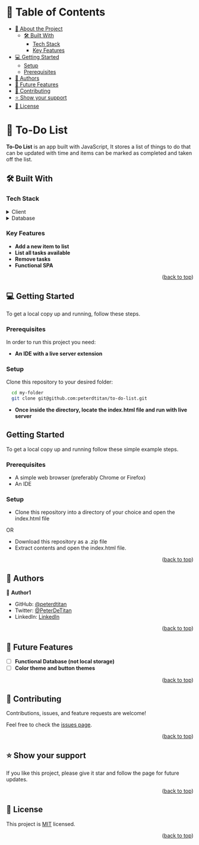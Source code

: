 # 📗 Table of Contents

- [📖 About the Project](#about-project)
  - [🛠 Built With](#built-with)
    - [Tech Stack](#tech-stack)
    - [Key Features](#key-features)
- [💻 Getting Started](#getting-started)
  - [Setup](#setup)
  - [Prerequisites](#prerequisites)
- [👥 Authors](#authors)
- [🔭 Future Features](#future-features)
- [🤝 Contributing](#contributing)
- [⭐️ Show your support](#support)
- [📝 License](#license)


# 📖 To-Do List <a name="about-project"></a>

**To-Do List** is an app built with JavaScript, It stores a list of things to do that can be updated with time and items can be marked as completed and taken off the list.

## 🛠 Built With <a name="built-with"></a>

### Tech Stack <a name="tech-stack"></a>

<details>
  <summary>Client</summary>
  <ul>
    <li><a href="">HTML</a></li>
    <li><a href="">CSS</a></li>
    <li><a href="">JavaScript</a></li>
  </ul>
</details>

<details>
<summary>Database</summary>
  <ul>
    <li><a href="">Utilizes Local Storage Functionality</a></li>
  </ul>
</details>

<!-- Features -->

### Key Features <a name="key-features"></a>

- **Add a new item to list**
- **List all tasks available**
- **Remove tasks**
- **Functional SPA**

<p align="right">(<a href="#readme-top">back to top</a>)</p>


## 💻 Getting Started <a name="getting-started"></a>

To get a local copy up and running, follow these steps.

### Prerequisites

In order to run this project you need:

- **An IDE with a live server extension**

### Setup

Clone this repository to your desired folder:

```sh
  cd my-folder
  git clone git@github.com:peterdtitan/to-do-list.git
```

- **Once inside the directory, locate the index.html file and run with live server**

## Getting Started

To get a local copy up and running follow these simple example steps.

### Prerequisites
- A simple web browser (preferably Chrome or Firefox)
- An IDE

### Setup
- Clone this repository into a directory of your choice and open the index.html file

OR

- Download this repository as a .zip file
- Extract contents and open the index.html file.

<p align="right">(<a href="#readme-top">back to top</a>)</p>


## 👥 Authors <a name="authors"></a>

👤 **Author1**

- GitHub: [@peterdtitan](https://github.com/peterdtitan)
- Twitter: [@PeterDeTitan](https://twitter.com/PeterDeTitan)
- LinkedIn: [LinkedIn](https://linkedin.com/in/peterokorafor)


<p align="right">(<a href="#readme-top">back to top</a>)</p>

<!-- FUTURE FEATURES -->

## 🔭 Future Features <a name="future-features"></a>

- [ ] **Functional Database (not local storage)**
- [ ] **Color theme and button themes**

<p align="right">(<a href="#readme-top">back to top</a>)</p>



## 🤝 Contributing <a name="contributing"></a>

Contributions, issues, and feature requests are welcome!

Feel free to check the [issues page](../../issues/).

<p align="right">(<a href="#readme-top">back to top</a>)</p>



## ⭐️ Show your support <a name="support"></a>

If you like this project, please give it star and follow the page for future updates.

<p align="right">(<a href="#readme-top">back to top</a>)</p>



## 📝 License <a name="license"></a>

This project is [MIT](./MIT.md) licensed.

<p align="right">(<a href="#readme-top">back to top</a>)</p>
